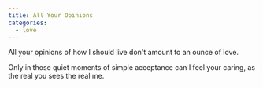```yaml
---
title: All Your Opinions
categories:
  - love
---
```


All your opinions
of how I should live
don't amount
to an ounce
of love.

Only in those
quiet moments
of simple acceptance
can I feel your caring,
as the real you
sees the real me.
